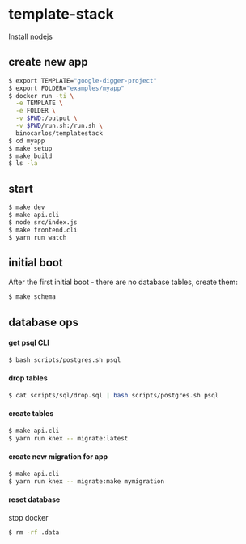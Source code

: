 # template-stack

Install [nodejs](https://nodejs.org/en/download/)


## create new app

```bash
$ export TEMPLATE="google-digger-project"
$ export FOLDER="examples/myapp"
$ docker run -ti \
  -e TEMPLATE \
  -e FOLDER \
  -v $PWD:/output \
  -v $PWD/run.sh:/run.sh \
  binocarlos/templatestack
$ cd myapp
$ make setup
$ make build
$ ls -la
```

## start

```bash
$ make dev
$ make api.cli
$ node src/index.js
$ make frontend.cli
$ yarn run watch
```

## initial boot

After the first initial boot - there are no database tables, create them:

```bash
$ make schema
```

## database ops

#### get psql CLI

```bash
$ bash scripts/postgres.sh psql
```

#### drop tables

```bash
$ cat scripts/sql/drop.sql | bash scripts/postgres.sh psql
```

#### create tables

```bash
$ make api.cli
$ yarn run knex -- migrate:latest
```

#### create new migration for app

```bash
$ make api.cli
$ yarn run knex -- migrate:make mymigration
```

#### reset database

stop docker

```bash
$ rm -rf .data
```
